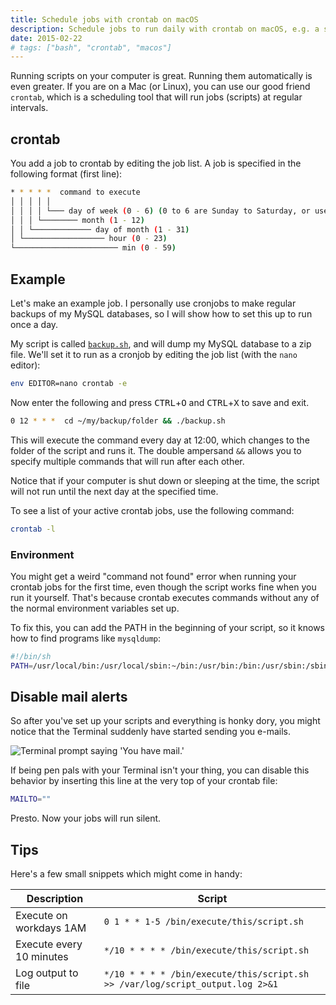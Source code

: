 ```yaml
---
title: Schedule jobs with crontab on macOS
description: Schedule jobs to run daily with crontab on macOS, e.g. a script to backup your MySQL database.
date: 2015-02-22
# tags: ["bash", "crontab", "macos"]
---
```


Running scripts on your computer is great. Running them automatically is even greater. If you are on a Mac (or Linux), you can use our good friend `crontab`, which is a scheduling tool that will run jobs (scripts) at regular intervals.

<!-- more-->

## crontab

You add a job to crontab by editing the job list. A job is specified in the following format (first line):

```bash
* * * * *  command to execute
│ │ │ │ │
│ │ │ │ └─── day of week (0 - 6) (0 to 6 are Sunday to Saturday, or use names; 7 is Sunday, the same as 0)
│ │ │ └──────── month (1 - 12)
│ │ └───────────── day of month (1 - 31)
│ └────────────────── hour (0 - 23)
└─────────────────────── min (0 - 59)
```

## Example

Let's make an example job. I personally use cronjobs to make regular backups of my MySQL databases, so I will show how to set this up to run once a day.

My script is called [`backup.sh`](https://gist.github.com/omichelsen/8968ea562fe646b78780), and will dump my MySQL database to a zip file. We'll set it to run as a cronjob by editing the job list (with the `nano` editor):

```bash
env EDITOR=nano crontab -e
```

Now enter the following and press <kbd>CTRL</kbd>+<kbd>O</kbd> and <kbd>CTRL</kbd>+<kbd>X</kbd> to save and exit.

```bash
0 12 * * *  cd ~/my/backup/folder && ./backup.sh
```

This will execute the command every day at 12:00, which changes to the folder of the script and runs it. The double ampersand `&&` allows you to specify multiple commands that will run after each other.

Notice that if your computer is shut down or sleeping at the time, the script will not run until the next day at the specified time.

To see a list of your active crontab jobs, use the following command:

```bash
crontab -l
```

### Environment

You might get a weird "command not found" error when running your crontab jobs for the first time, even though the script works fine when you run it yourself. That's because crontab executes commands without any of the normal environment variables set up.

To fix this, you can add the PATH in the beginning of your script, so it knows how to find programs like `mysqldump`:

```bash
#!/bin/sh
PATH=/usr/local/bin:/usr/local/sbin:~/bin:/usr/bin:/bin:/usr/sbin:/sbin
```

## Disable mail alerts

So after you've set up your scripts and everything is honky dory, you might notice that the Terminal suddenly have started sending you e-mails.

![Terminal prompt saying 'You have mail.'](/images/blog/schedule-jobs-with-crontab-on-mac-osx/you-have-mail.png)

If being pen pals with your Terminal isn't your thing, you can disable this behavior by inserting this line at the very top of your crontab file:

```bash
MAILTO=""
```

Presto. Now your jobs will run silent.

## Tips

Here's a few small snippets which might come in handy:

| Description              | Script                   |
| ------------------------ | ------------------------ |
| Execute on workdays 1AM  | `0 1 * * 1-5 /bin/execute/this/script.sh`  |
| Execute every 10 minutes | `*/10 * * * * /bin/execute/this/script.sh` |
| Log output to file       | `*/10 * * * * /bin/execute/this/script.sh >> /var/log/script_output.log 2>&1` |